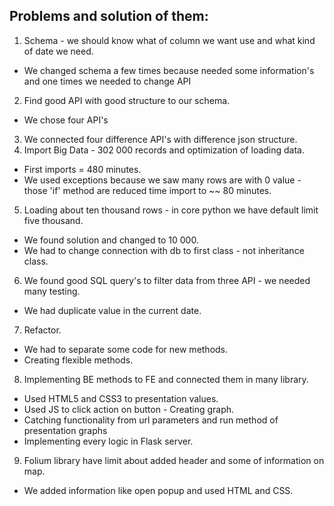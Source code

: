 ## Problems and solution of them:

1. Schema - we should know what of column we want use and what kind of date we need.
  - We changed schema a few times because needed some information's and one times we needed to change API 
2. Find good API with good structure to our schema.
  - We chose four API's
3. We connected  four difference API's with difference json structure.
4. Import Big Data - 302 000 records and optimization of loading data.
  - First imports = 480 minutes.
  - We used exceptions because we saw many rows are with 0 value - those 'if' method are reduced time import to ~~ 80 minutes.
5.  Loading  about ten thousand rows - in core python  we have default limit five thousand.
  - We found solution and changed to 10 000.
  - We had to change connection with  db to first class - not inheritance class.
6. We found good SQL query's to filter data from three API - we needed many testing.
 - We had duplicate value in the current date.
7. Refactor. 
 - We had to separate some code for new methods.
 - Creating flexible methods.
8. Implementing BE methods to FE and connected them in many library.
 - Used HTML5 and CSS3 to presentation values.
  - Used JS to click action on button - Creating graph.
  - Catching functionality from  url parameters and run method  of presentation graphs
  - Implementing every logic in Flask server.
 9. Folium library have limit about added header and some of information on map.
  - We added information like open popup and used HTML and CSS. 
